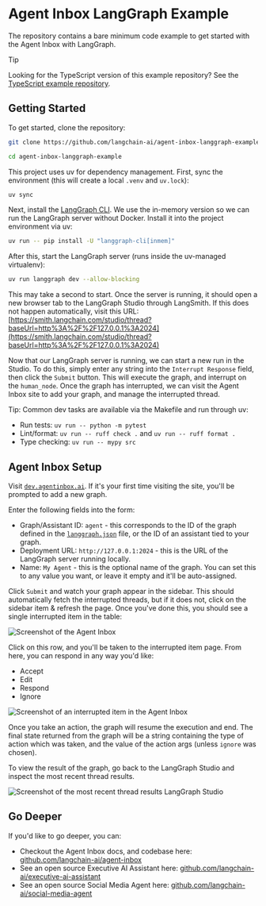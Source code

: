 # Agent Inbox LangGraph Example

The repository contains a bare minimum code example to get started with the Agent Inbox with LangGraph.

> [!TIP]
> Looking for the TypeScript version of this example repository? See the [TypeScript example repository](https://github.com/langchain-ai/agent-inbox-langgraphjs-example).

## Getting Started

To get started, clone the repository:

```bash
git clone https://github.com/langchain-ai/agent-inbox-langgraph-example.git
```

```bash
cd agent-inbox-langgraph-example
```

This project uses uv for dependency management. First, sync the environment (this will create a local `.venv` and `uv.lock`):

```bash
uv sync
```

Next, install the [LangGraph CLI](https://langchain-ai.github.io/langgraph/cloud/reference/cli/). We use the in-memory version so we can run the LangGraph server without Docker. Install it into the project environment via uv:

```bash
uv run -- pip install -U "langgraph-cli[inmem]"
```

After this, start the LangGraph server (runs inside the uv-managed virtualenv):

```bash
uv run langgraph dev --allow-blocking
```

This may take a second to start. Once the server is running, it should open a new browser tab to the LangGraph Studio through LangSmith. If this does not happen automatically, visit this URL:
[https://smith.langchain.com/studio/thread?baseUrl=http%3A%2F%2F127.0.0.1%3A2024](https://smith.langchain.com/studio/thread?baseUrl=http%3A%2F%2F127.0.0.1%3A2024)

Now that our LangGraph server is running, we can start a new run in the Studio. To do this, simply enter any string into the `Interrupt Response` field, then click the `Submit` button. This will execute the graph, and interrupt on the `human_node`. Once the graph has interrupted, we can visit the Agent Inbox site to add your graph, and manage the interrupted thread.

Tip: Common dev tasks are available via the Makefile and run through uv:

- Run tests: `uv run -- python -m pytest`
- Lint/format: `uv run -- ruff check .` and `uv run -- ruff format .`
- Type checking: `uv run -- mypy src`

## Agent Inbox Setup

Visit [`dev.agentinbox.ai`](https://dev.agentinbox.ai). If it's your first time visiting the site, you'll be prompted to add a new graph.

Enter the following fields into the form:

- Graph/Assistant ID: `agent` - this corresponds to the ID of the graph defined in the [`langgraph.json`](./langgraph.json) file, or the ID of an assistant tied to your graph.
- Deployment URL: `http://127.0.0.1:2024` - this is the URL of the LangGraph server running locally.
- Name: `My Agent` - this is the optional name of the graph. You can set this to any value you want, or leave it empty and it'll be auto-assigned.

Click `Submit` and watch your graph appear in the sidebar. This should automatically fetch the interrupted threads, but if it does not, click on the sidebar item & refresh the page. Once you've done this, you should see a single interrupted item in the table:

![Screenshot of the Agent Inbox](./static/agent_inbox_view.png)

Click on this row, and you'll be taken to the interrupted item page. From here, you can respond in any way you'd like:

- Accept
- Edit
- Respond
- Ignore

![Screenshot of an interrupted item in the Agent Inbox](./static/interrupted_item.png)

Once you take an action, the graph will resume the execution and end. The final state returned from the graph will be a string containing the type of action which was taken, and the value of the action args (unless `ignore` was chosen).

To view the result of the graph, go back to the LangGraph Studio and inspect the most recent thread results.

![Screenshot of the most recent thread results LangGraph Studio](./static/studio_thread_result.png)

## Go Deeper

If you'd like to go deeper, you can:

- Checkout the Agent Inbox docs, and codebase here: [github.com/langchain-ai/agent-inbox](https://github.com/langchain-ai/agent-inbox)
- See an open source Executive AI Assistant here: [github.com/langchain-ai/executive-ai-assistant](https://github.com/langchain-ai/executive-ai-assistant)
- See an open source Social Media Agent here: [github.com/langchain-ai/social-media-agent](https://github.com/langchain-ai/social-media-agent)
